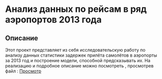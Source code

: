 # Анализ данных по рейсам в ряд аэропортов 2013 года

## Описание
Этот проект представляет из себя исследовательскую работу по анализу данных
статистики задержек прилёта самолётов в аэропорты за 2013 год и построение модели,
способной предсказывать их.
На реализацию и подробное описание можно посмотреть , просмотрев файл :
[Просмотр](\Генерация_текста_RNN_ipynb_.ipynb)

